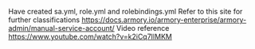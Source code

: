 Have created sa.yml, role.yml and rolebindings.yml
Refer to this site for further classifications https://docs.armory.io/armory-enterprise/armory-admin/manual-service-account/
Video reference https://www.youtube.com/watch?v=k2iCq7IlMKM
